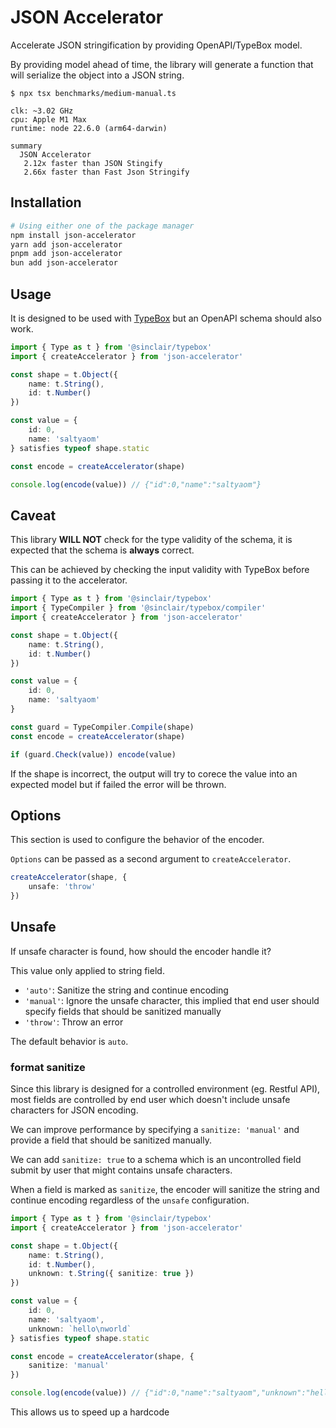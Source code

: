 # JSON Accelerator

Accelerate JSON stringification by providing OpenAPI/TypeBox model.

By providing model ahead of time, the library will generate a function that will serialize the object into a JSON string.

```
$ npx tsx benchmarks/medium-manual.ts

clk: ~3.02 GHz
cpu: Apple M1 Max
runtime: node 22.6.0 (arm64-darwin)

summary
  JSON Accelerator
   2.12x faster than JSON Stingify
   2.66x faster than Fast Json Stringify
```

## Installation

```bash
# Using either one of the package manager
npm install json-accelerator
yarn add json-accelerator
pnpm add json-accelerator
bun add json-accelerator
```

## Usage

It is designed to be used with [TypeBox](https://github.com/sinclairzx81/typebox) but an OpenAPI schema should also work.

```typescript
import { Type as t } from '@sinclair/typebox'
import { createAccelerator } from 'json-accelerator'

const shape = t.Object({
	name: t.String(),
	id: t.Number()
})

const value = {
	id: 0,
	name: 'saltyaom'
} satisfies typeof shape.static

const encode = createAccelerator(shape)

console.log(encode(value)) // {"id":0,"name":"saltyaom"}
```

## Caveat

This library **WILL NOT** check for the type validity of the schema, it is expected that the schema is **always** correct.

This can be achieved by checking the input validity with TypeBox before passing it to the accelerator.

```typescript
import { Type as t } from '@sinclair/typebox'
import { TypeCompiler } from '@sinclair/typebox/compiler'
import { createAccelerator } from 'json-accelerator'

const shape = t.Object({
	name: t.String(),
	id: t.Number()
})

const value = {
	id: 0,
	name: 'saltyaom'
}

const guard = TypeCompiler.Compile(shape)
const encode = createAccelerator(shape)

if (guard.Check(value)) encode(value)
```

If the shape is incorrect, the output will try to corece the value into an expected model but if failed the error will be thrown.

## Options

This section is used to configure the behavior of the encoder.

`Options` can be passed as a second argument to `createAccelerator`.

```ts
createAccelerator(shape, {
	unsafe: 'throw'
})
```

## Unsafe

If unsafe character is found, how should the encoder handle it?

This value only applied to string field.

- `'auto'`: Sanitize the string and continue encoding
- `'manual'`: Ignore the unsafe character, this implied that end user should specify fields that should be sanitized manually
- `'throw'`: Throw an error

The default behavior is `auto`.

### format sanitize

Since this library is designed for a controlled environment (eg. Restful API), most fields are controlled by end user which doesn't include unsafe characters for JSON encoding.

We can improve performance by specifying a `sanitize: 'manual'` and provide a field that should be sanitized manually.

We can add `sanitize: true` to a schema which is an uncontrolled field submit by user that might contains unsafe characters.

When a field is marked as `sanitize`, the encoder will sanitize the string and continue encoding regardless of the `unsafe` configuration.

```ts
import { Type as t } from '@sinclair/typebox'
import { createAccelerator } from 'json-accelerator'

const shape = t.Object({
	name: t.String(),
	id: t.Number(),
	unknown: t.String({ sanitize: true })
})

const value = {
	id: 0,
	name: 'saltyaom',
	unknown: `hello\nworld`
} satisfies typeof shape.static

const encode = createAccelerator(shape, {
	sanitize: 'manual'
})

console.log(encode(value)) // {"id":0,"name":"saltyaom","unknown":"hello\\nworld"}
```

This allows us to speed up a hardcode
